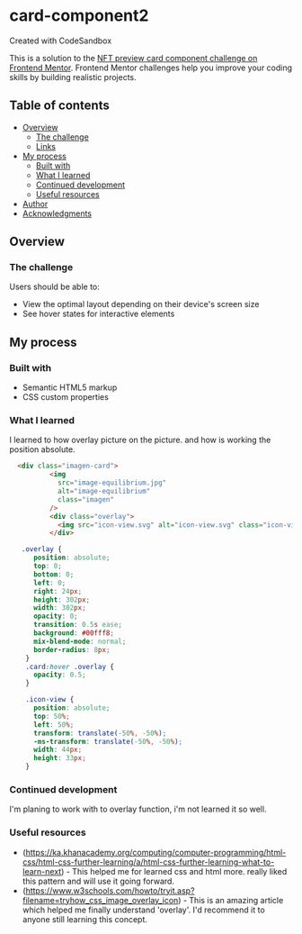 # card-component2
Created with CodeSandbox


This is a solution to the [NFT preview card component challenge on Frontend Mentor](https://www.frontendmentor.io/challenges/nft-preview-card-component-SbdUL_w0U). Frontend Mentor challenges help you improve your coding skills by building realistic projects. 

## Table of contents

- [Overview](#overview)
  - [The challenge](#the-challenge)
  - [Links](#links)
- [My process](#my-process)
  - [Built with](#built-with)
  - [What I learned](#what-i-learned)
  - [Continued development](#continued-development)
  - [Useful resources](#useful-resources)
- [Author](#author)
- [Acknowledgments](#acknowledgments)



## Overview

### The challenge

Users should be able to:

- View the optimal layout depending on their device's screen size
- See hover states for interactive elements


## My process

### Built with

- Semantic HTML5 markup
- CSS custom properties


### What I learned

I learned to how overlay picture on the picture. and how is working the position absolute.


```html
  <div class="imagen-card">
          <img
            src="image-equilibrium.jpg"
            alt="image-equilibrium"
            class="imagen"
          />
          <div class="overlay">
            <img src="icon-view.svg" alt="icon-view.svg" class="icon-view" />
          </div>
```
```css
   .overlay {
      position: absolute;
      top: 0;
      bottom: 0;
      left: 0;
      right: 24px;
      height: 302px;
      width: 302px;
      opacity: 0;
      transition: 0.5s ease;
      background: #00fff8;
      mix-blend-mode: normal;
      border-radius: 8px;
    }
    .card:hover .overlay {
      opacity: 0.5;
    }

    .icon-view {
      position: absolute;
      top: 50%;
      left: 50%;
      transform: translate(-50%, -50%);
      -ms-transform: translate(-50%, -50%);
      width: 44px;
      height: 33px;
    }
```






### Continued development
I'm planing to work with to overlay function, i'm not learned it so well.


### Useful resources

- (https://ka.khanacademy.org/computing/computer-programming/html-css/html-css-further-learning/a/html-css-further-learning-what-to-learn-next) - This helped me for learned css and html more.  really liked this pattern and will use it going forward.
- (https://www.w3schools.com/howto/tryit.asp?filename=tryhow_css_image_overlay_icon) - This is an amazing article which helped me finally understand 'overlay'. I'd recommend it to anyone still learning this concept.






